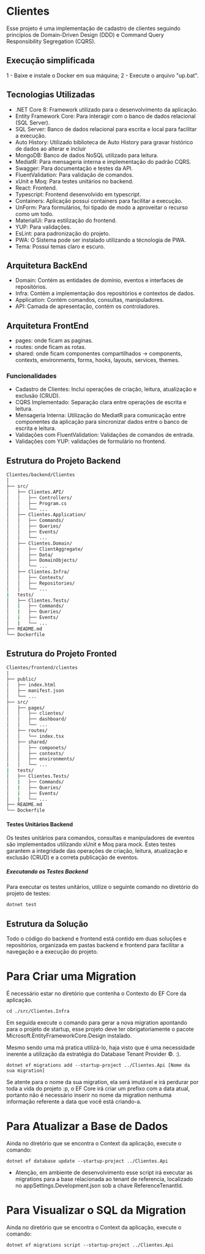 # Clientes

Esse projeto é uma implementação de cadastro de clientes seguindo princípios de Domain-Driven Design (DDD) e Command Query Responsibility Segregation (CQRS).

## Execução simplificada

1 - Baixe e instale o Docker em sua máquina;
2 - Execute o arquivo "up.bat".

## Tecnologias Utilizadas

- .NET Core 8: Framework utilizado para o desenvolvimento da aplicação.
- Entity Framework Core: Para interagir com o banco de dados relacional (SQL Server).
- SQL Server: Banco de dados relacional para escrita e local para facilitar a execução.
- Auto History: Utilizado biblioteca de Auto History para gravar histórico de dados ao alterar e incluir
- MongoDB: Banco de dados NoSQL utilizado para leitura.
- MediatR: Para mensageria interna e implementação do padrão CQRS.
- Swagger: Para documentação e testes da API.
- FluentValidation: Para validação de comandos.
- xUnit e Moq: Para testes unitários no backend.
- React: Frontend.
- Typescript: Frontend desenvolvido em typescript.
- Containers: Aplicação possui containers para facilitar a execução.
- UnForm: Para formulários, foi tipado de modo a aproveitar o recurso como um todo.
- MaterialUi: Para estilização do frontend.
- YUP: Para validações.
- EsLint: para padronização do projeto.
- PWA: O Sistema pode ser instalado utilizando a técnologia de PWA.
- Tema: Possui temas claro e escuro.

## Arquitetura BackEnd

- Domain: Contém as entidades de domínio, eventos e interfaces de repositórios.
- Infra: Contém a implementação dos repositórios e contextos de dados.
- Application: Contém comandos, consultas, manipuladores.
- API: Camada de apresentação, contém os controladores.

## Arquitetura FrontEnd

- pages: onde ficam as paginas.
- routes: onde ficam as rotas.
- shared: onde ficam componentes compartilhados -> components, contexts, environments, forms, hooks, layouts, services, themes.

### Funcionalidades

- Cadastro de Clientes: Inclui operações de criação, leitura, atualização e exclusão (CRUD).
- CQRS Implementado: Separação clara entre operações de escrita e leitura.
- Mensageria Interna: Utilização do MediatR para comunicação entre componentes da aplicação para sincronizar dados entre o banco de escrita e leitura.
- Validações com FluentValidation: Validações de comandos de entrada.
- Validações com YUP: validações de formulário no frontend.

## Estrutura do Projeto Backend

```sh
Clientes/backend/Clientes
│
├── src/
│   ├── Clientes.API/
│   │   ├── Controllers/
│   │   ├── Program.cs
│   │   └── ...
│   ├── Clientes.Application/
│   │   ├── Commands/
│   │   ├── Queries/
│   │   ├── Events/
│   │   └── ...
│   ├── Clientes.Domain/
│   │   ├── ClientAggregate/
│   │   ├── Data/
│   │   ├── DomainObjects/
│   │   └── ...
│   ├── Clientes.Infra/
│   │   ├── Contexts/
│   │   ├── Repositories/
│   │   └── ...
|   tests/
│   ├── Clientes.Tests/
│   |   ├── Commands/
│   |   ├── Queries/
│   |   ├── Events/
│   |   └── ...
├── README.md
└── Dockerfile
```

## Estrutura do Projeto Fronted

```sh
Clientes/frontend/clientes
│
├── public/
│   ├── index.html
│   ├── manifest.json
│   └── ...
├── src/
│   ├── pages/
│   │   ├── clientes/
│   │   ├── dashboard/
│   │   └── ...
│   ├── routes/
│   │   └── index.tsx
│   ├── shared/
│   │   ├── componets/
│   │   ├── contexts/
│   │   ├── environments/
│   │   └── ...
|   tests/
│   ├── Clientes.Tests/
│   |   ├── Commands/
│   |   ├── Queries/
│   |   ├── Events/
│   |   └── ...
├── README.md
└── Dockerfile
```

#### Testes Unitários Backend

Os testes unitários para comandos, consultas e manipuladores de eventos são implementados utilizando xUnit e Moq para mock. Estes testes garantem a integridade das operações de criação, leitura, atualização e exclusão (CRUD) e a correta publicação de eventos.

##### Executando os Testes Backend

Para executar os testes unitários, utilize o seguinte comando no diretório do projeto de testes:

```sh
dotnet test
```

## Estrutura da Solução
Todo o código do backend e frontend está contido em duas soluções e repositórios, organizada em pastas backend e frontend para facilitar a navegação e a execução do projeto.


# Para Criar uma Migration
É necessário estar no diretório que contenha o Contexto do EF Core da aplicação.

`cd ./src/Clientes.Infra`

Em seguida execute o comando para gerar a nova migration apontando para o projeto de startup, esse projeto deve ter obrigatoriamente o pacote Microsoft.EntityFrameworkCore.Design instalado.

Mesmo sendo uma má pratica utilizá-lo, haja visto que é uma necessidade inerente a utilização da estratégia do Database Tenant Provider ©. :).

`dotnet ef migrations add --startup-project ../Clientes.Api [Nome da sua migration]`

Se atente para o nome da sua migration, ela será imutável e irá perdurar por toda a vida do projeto :p, o EF Core irá criar um prefixo com a data atual, portanto não é necessário inserir no nome da migration nenhuma informação referente a data que você está criando-a.

# Para Atualizar a Base de Dados
Ainda no diretório que se encontra o Context da aplicação, execute o comando:

`dotnet ef database update --startup-project ../Clientes.Api`

* Atenção, em ambiente de desenvolvimento esse script irá executar as migrations para a base relacionada ao tenant de referencia, localizado no appSettings.Development.json sob a chave ReferenceTenantId.

# Para Visualizar o SQL da Migration
Ainda no diretório que se encontra o Context da aplicação, execute o comando:

`dotnet ef migrations script --startup-project ../Clientes.Api`

